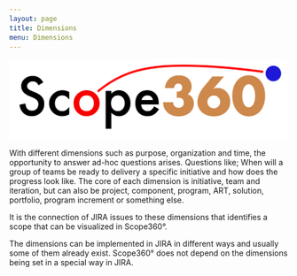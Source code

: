 ```yaml
---
layout: page
title: Dimensions
menu: Dimensions
---
```

![logo](assets/scope360logoLight.svg)

With different dimensions such as purpose, organization and time, the opportunity to answer ad-hoc questions arises. Questions like; When will a group of teams be ready to delivery a specific initiative and how does the progress look like. The core of each dimension is initiative, team and iteration, but can also be project, component, program, ART, solution, portfolio, program increment or something else.

It is the connection of JIRA issues to these dimensions that identifies a scope that can be visualized in Scope360°.

The dimensions can be implemented in JIRA in different ways and usually some of them already exist. Scope360° does not depend on the dimensions being set in a special way in JIRA.
